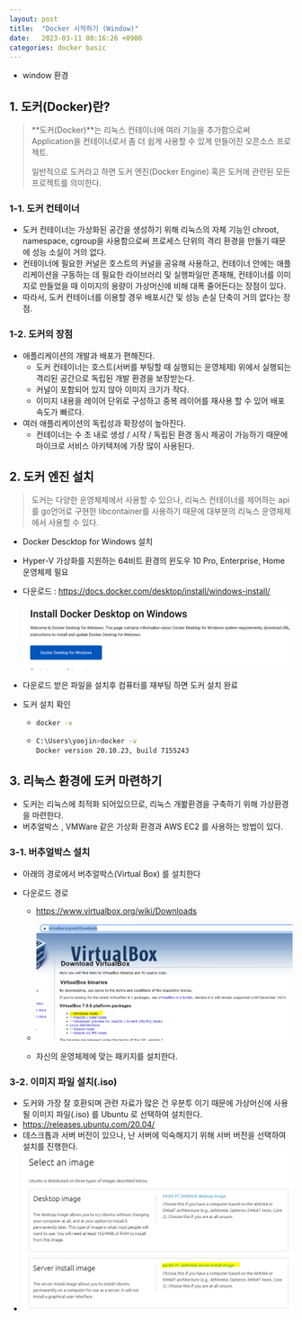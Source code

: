 ```yaml
---
layout: post
title:  "Docker 시작하기 (Window)"
date:   2023-03-11 00:16:26 +0900
categories: docker basic
---
```


- window 환경

## 1. 도커(Docker)란?

> **도커(Docker)**는 리눅스 컨테이너에 여러 기능을 추가함으로써 Application을 컨테이너로서 좀 더 쉽게 사용할 수 있게 만들어진 오픈소스 프로젝트.
>
> 일반적으로 도커라고 하면 도커 엔진(Docker Engine) 혹은 도커에 관련된 모든 프로젝트를 의미한다.

### 1-1. 도커 컨테이너

- 도커 컨테이너는 가상화된 공간을 생성하기 위해 리눅스의 자체 기능인 chroot, namespace, cgroup을 사용함으로써 프로세스 단위의 격리 환경을 만들기 때문에 성능 소실이 거의 없다.
- 컨테이너에 필요한 커널은 호스트의 커널을 공유해 사용하고, 컨테이너 안에는 애플리케이션을 구동하는 데 필요한 라이브러리 및 실행파일만 존재해, 컨테이너를 이미지로 만들었을 때 이미지의 용량이 가상머신에 비해 대폭 줄어든다는 장점이 있다.
- 따라서, 도커 컨테이너를 이용할 경우 배포시간 및 성능 손실 단축이 거의 없다는 장점.

### 1-2. 도커의 장점

- 애플리케이션의 개발과 배포가 편해진다.
  - 도커 컨테이너는 호스트(서버를 부팅할 때 실행되는 운영체제) 위에서 실행되는 격리된 공간으로 독립된 개발 환경을 보장받는다.
  - 커널이 포함되어 있지 않아 이미지 크기가 작다.
  - 이미지 내용을 레이어 단위로 구성하고 중복 레이어를 재사용 할 수 있어 배포 속도가 빠르다.
- 여러 애플리케이션의 독립성과 확장성이 높아진다.
  - 컨테이너는 수 초 내로 생성 / 시작 / 독립된 환경 동시 제공이 가능하기 때문에 마이크로 서비스 아키텍처에 가장 많이 사용된다.



## 2. 도커 엔진 설치

> 도커는 다양한 운영체제에서 사용할 수 있으나, 리눅스 컨테이너를 제어하는 api를 go언어로 구현한 libcontainer를 사용하기 때문에 대부분의 리눅스 운영체제에서 사용할 수 있다.

- Docker Descktop for Windows 설치
- Hyper-V 가상화를 지원하는 64비트 환경의 윈도우 10 Pro, Enterprise, Home 운영체제 필요

- 다운로드 :  https://docs.docker.com/desktop/install/windows-install/

  ![image-20230315224256094](./assets/image-20230315224256094.png)

- 다운로드 받은 파일을 설치후 컴퓨터를 재부팅 하면 도커 설치 완료

- 도커 설치 확인

  - ```BASH
    docker -v
    ```

  - ```bash
    C:\Users\yoojin>docker -v
    Docker version 20.10.23, build 7155243
    ```

## 3. 리눅스 환경에 도커 마련하기

- 도커는 리눅스에 최적화 되어있으므로, 리눅스 개봘환경을 구축하기 위해 가상환경을 마련한다.
- 버추얼박스 , VMWare 같은 가상화 환경과 AWS EC2 를 사용하는 방법이 있다.

### 3-1. 버추얼박스 설치

- 아래의 경로에서 버추얼박스(Virtual Box) 를 설치한다

- 다운로드 경로

  - https://www.virtualbox.org/wiki/Downloads
  - ![image-20230318194154965](./assets/image-20230318194154965.png)

  - 자신의 운영체제에 맞는 패키지를 설치한다.

### 3-2. 이미지 파일 설치(.iso)

- 도커와 가장 잘 호환되며 관련 자료가 많은 건 우분투 이기 때문에 가상머신에 사용될 이미지 파일(.iso) 를 Ubuntu 로 선택하여 설치한다.
- https://releases.ubuntu.com/20.04/
- 데스크톱과 서버 버전이 있으나, 난 서버에 익숙해지기 위해 서버 버전을 선택하여 설치를 진행한다.
- ![image-20230318194820524](./assets/image-20230318194820524.png)
